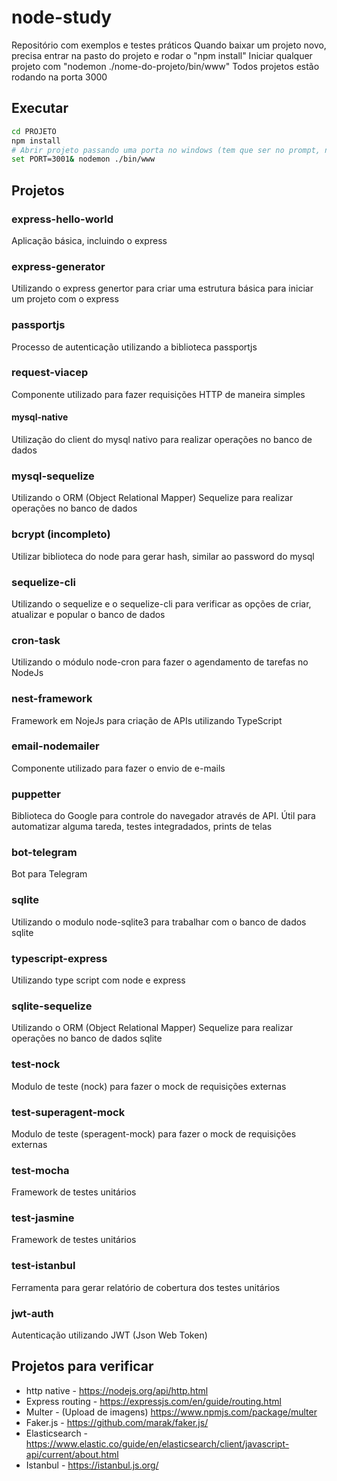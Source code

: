 # node-study
Repositório com exemplos e testes práticos
Quando baixar um projeto novo, precisa entrar na pasto do projeto e rodar o "npm install"
Iniciar qualquer projeto com "nodemon ./nome-do-projeto/bin/www"
Todos projetos estão rodando na porta 3000

## Executar
 ```bash
cd PROJETO
npm install
# Abrir projeto passando uma porta no windows (tem que ser no prompt, nao funciona no terminal do VsCode)
set PORT=3001& nodemon ./bin/www
```

## Projetos

### express-hello-world
Aplicação básica, incluindo o express

### express-generator
Utilizando o express genertor para criar uma estrutura básica para iniciar um projeto com o express

### passportjs
Processo de autenticação utilizando a biblioteca passportjs

### request-viacep
Componente utilizado para fazer requisições HTTP de maneira simples

#### mysql-native
Utilização do client do mysql nativo para realizar operações no banco de dados

### mysql-sequelize
Utilizando o ORM (Object Relational Mapper) Sequelize para realizar operações no banco de dados

### bcrypt (incompleto)
Utilizar biblioteca do node para gerar hash, similar ao password do mysql

### sequelize-cli
Utilizando o sequelize e o sequelize-cli para verificar as opções de criar, atualizar e popular o banco de dados

### cron-task
Utilizando o módulo node-cron para fazer o agendamento de tarefas no NodeJs

### nest-framework
Framework em NojeJs para criação de APIs utilizando TypeScript

### email-nodemailer
Componente utilizado para fazer o envio de e-mails

### puppetter
Biblioteca do Google para controle do navegador através de API. Útil para automatizar alguma tareda, testes integradados, prints de telas

### bot-telegram
Bot para Telegram

### sqlite
Utilizando o modulo node-sqlite3 para trabalhar com o banco de dados sqlite

### typescript-express
Utilizando type script com node e express

### sqlite-sequelize
Utilizando o ORM (Object Relational Mapper) Sequelize para realizar operações no banco de dados sqlite

### test-nock
Modulo de teste (nock) para fazer o mock de requisições externas

### test-superagent-mock
Modulo de teste (speragent-mock) para fazer o mock de requisições externas

### test-mocha
Framework de testes unitários

### test-jasmine
Framework de testes unitários

### test-istanbul
Ferramenta para gerar relatório de cobertura dos testes unitários

### jwt-auth
Autenticação utilizando JWT (Json Web Token)

## Projetos para verificar
- http native - https://nodejs.org/api/http.html
- Express routing - https://expressjs.com/en/guide/routing.html
- Multer - (Upload de imagens) https://www.npmjs.com/package/multer
- Faker.js - https://github.com/marak/faker.js/
- Elasticsearch - https://www.elastic.co/guide/en/elasticsearch/client/javascript-api/current/about.html
- Istanbul - https://istanbul.js.org/